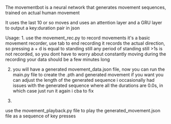 The movementbot is a neural network that generates movement sequences, trained on actual human movement

It uses the last 10 or so moves and uses an attention layer and a GRU layer to output a key:duration pair in json

Usage:
1.
use the movement_rec.py to record movements
it's a basic movement recorder, use tab to end recording
it records the actual direction, so pressing a + d is equal to standing still
any period of standing still >1s is not recorded, so you dont have to worry about constantly moving during the recording
your data should be a few minutes long

2. you will have a generated movement_data.json file, now you can run the main.py file to create the .pth and generated movement
if you want you can adjust the length of the generated sequence
i occasionally had issues with the generated sequence where all the durations are 0.0s, in which case just run it again i cba to fix

3.
use the movement_playback.py file to play the generated_movement.json file as a sequence of key presses

